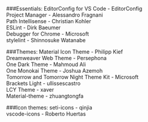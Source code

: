 ###Essentials:
EditorConfig for VS Code - EditorConfig  
Project Manager - Alessandro Fragnani  
Path Intellisense - Christian Kohler  
ESLint - Dirk Baeumer  
Debugger for Chrome - Microsoft  
stylelint - Shinnosuke Watanabe  

###Themes:
Material Icon Theme - Philipp Kief  
Dreamweaver Web Theme - Persephona  
One Dark Theme - Mahmoud Ali  
One Monokai Theme - Joshua Azemoh  
Tomorrow and Tomorrow Night Theme Kit - Microsoft  
Brackets Light - ullissescastro  
LCY Theme - xaver  
Material-theme - zhuangtongfa  

###Icon themes:
seti-icons - qinjia  
vscode-icons - Roberto Huertas  
